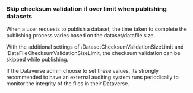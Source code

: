 ### Skip checksum validation if over limit when publishing datasets

When a user requests to publish a dataset, the time taken to complete the publishing process varies based on the dataset/datafile size.

With the additional settings of :DatasetChecksumValidationSizeLimit and :DataFileChecksumValidationSizeLimit, the checksum validation can be skipped while publishing.

If the Dataverse admin choose to set these values, its strongly recommended to have an external auditing system runs periodically to monitor the integrity of the files in their Dataverse.